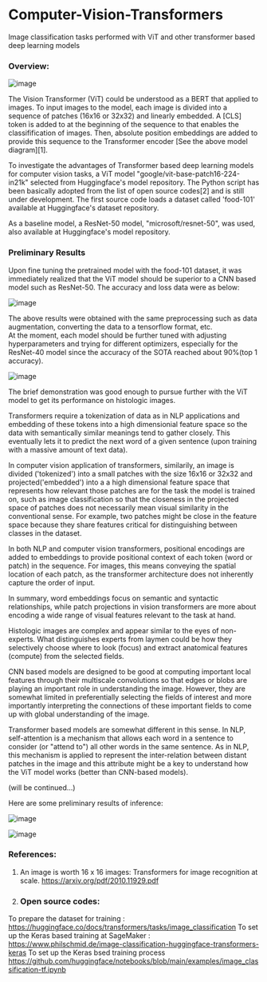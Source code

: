 # Computer-Vision-Transformers
Image classification tasks performed with ViT and other transformer based deep learning models

### Overview:

![image](https://github.com/kimdesok/Computer-Vision-Transformers/assets/64822593/8a97f8fa-09ac-490d-ac6a-adb5c1846d6b)

The Vision Transformer (ViT) could be understood as a BERT that applied to images. To input images to the model, each image is divided into a sequence of patches (16x16 or 32x32) and linearly embedded. A [CLS] token is added to at the beginning of the sequence to that enables the classifification of images. Then, absolute position embeddings are added to provide this sequence to the Transformer encoder [See the above model diagram][1].

To investigate the advantages of Transformer based deep learning models for computer vision tasks, a ViT model "google/vit-base-patch16-224-in21k" selected from Huggingface's model repository.  The Python script has been basically adopted from the list of open source codes[2] and is still under development.  The first source code loads a dataset called 'food-101' available at Huggingface's dataset repository. 

As a baseline model, a ResNet-50 model, "microsoft/resnet-50",  was used, also available at Huggingface's model repository.  

### Preliminary Results

Upon fine tuning the pretrained model with the food-101 dataset, it was immediately realized that the ViT model should be superior to a CNN based model such as ResNet-50.  The accuracy and loss data were as below:

![image](https://github.com/kimdesok/Computer-Vision-Transformers/assets/64822593/025afbaf-aba1-486a-bc71-2f1f33a5b2bf)

The above results were obtained with the same preprocessing such as data augmentation, converting the data to a tensorflow format, etc.  
At the moment, each model should be further tuned with adjusting hyperparameters and trying for different optimizers, especially for the ResNet-40 model since the accuracy of the SOTA reached 
about 90%(top 1 accuracy).

![image](https://github.com/kimdesok/Computer-Vision-Transformers/assets/64822593/03074ed8-d126-4ad1-8a32-650c22c1cdcb)

The brief demonstration was good enough to pursue further with the ViT model to get its performance on histologic images.

Transformers require a tokenization of data as in NLP applications and embedding of these tokens into a high dimensionial feature space so the data with semantically similar meanings tend to gather closely.  This eventually lets it to predict the next word of a given sentence (upon training with a massive amount of text data). 

In computer vision application of transformers, similarily, an image is divided ('tokenized') into a small patches with the size 16x16 or 32x32 and projected('embedded') into a a high dimensional feature space that represents how relevant those patches are for the task the model is trained on, such as image classification so that the closeness in the projected space of patches does not necessarily mean visual similarity in the conventional sense. For example, two patches might be close in the feature space because they share features critical for distinguishing between classes in the dataset.

In both NLP and computer vision transformers, positional encodings are added to embeddings to provide positional context of each token (word or patch) in the sequence. For images, this means conveying the spatial location of each patch, as the transformer architecture does not inherently capture the order of input.

In summary, word embeddings focus on semantic and syntactic relationships, while patch projections in vision transformers are more about encoding a wide range of visual features relevant to the task at hand.

Histologic images are complex and appear similar to the eyes of non-experts.  What distinguishes experts from laymen could be how they selectively choose where to look (focus) and extract anatomical features (compute) from the selected fields.  

CNN based models are designed to be good at computing important local features through their multiscale convolutions so that edges or blobs are playing an important role in understanding the image.  However, they are somewhat limited in preferentially selecting the fields of interest and more importantly interpreting the connections of these important fields to come up with global understanding of the image.

Transformer based models are somewhat different in this sense.  In NLP, self-attention is a mechanism that allows each word in a sentence to consider (or "attend to") all other words in the same sentence.  As in NLP, this mechanism is applied to represent the inter-relation between distant patches in the image and this attribute might be a key to understand how the ViT model works (better than CNN-based models).

(will be continued...)

Here are some preliminary results of inference:

![image](https://github.com/kimdesok/Computer-Vision-Transformers/assets/64822593/4e6f7079-de2d-4c54-abe7-6e16201ce625)

![image](https://github.com/kimdesok/Computer-Vision-Transformers/assets/64822593/436fe46d-8f8a-4f3d-b4aa-309e7c400a4b)


### References:
1) An image is worth 16 x 16 images: Transformers for image recognition at scale. https://arxiv.org/pdf/2010.11929.pdf
2) ### Open source codes:
To prepare the dataset for training : https://huggingface.co/docs/transformers/tasks/image_classification
To set up the Keras based training at SageMaker : https://www.philschmid.de/image-classification-huggingface-transformers-keras
To set up the Keras bsed training process https://github.com/huggingface/notebooks/blob/main/examples/image_classification-tf.ipynb


